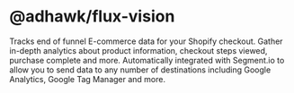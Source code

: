 # @adhawk/flux-vision

Tracks end of funnel E-commerce data for your Shopify checkout. Gather in-depth analytics about product information, checkout steps viewed, purchase complete and more. Automatically integrated with Segment.io to allow you to send data to any number of destinations including Google Analytics, Google Tag Manager and more.
